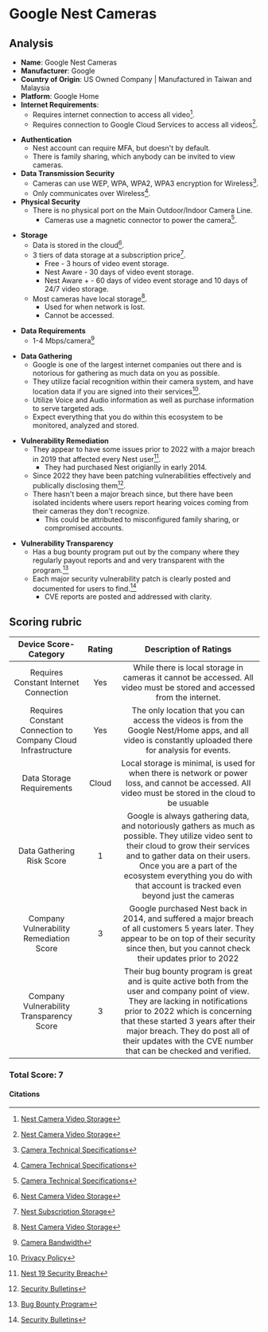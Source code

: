 # Google Nest Cameras
## Analysis
- **Name**: Google Nest Cameras
- **Manufacturer**: Google
- **Country of Origin**: US Owned Company | Manufactured in Taiwan and Malaysia
- **Platform**: Google Home
- **Internet Requirements**:
    - Requires internet connection to access all video[^1].
    - Requires connection to Google Cloud Services to access all videos[^1].  
[^1]: [Nest Camera Video Storage](https://support.google.com/googlenest/answer/9242083)
- **Authentication**
    - Nest account can require MFA, but doesn't by default.
    - There is family sharing, which anybody can be invited to view cameras.
- **Data Transmission Security**
    - Cameras can use WEP, WPA, WPA2, WPA3 encryption for Wireless[^2].
    - Only communicates over Wireless[^2].
- **Physical Security**
    - There is no physical port on the Main Outdoor/Indoor Camera Line.
      - Cameras use a magnetic connector to power the camera[^2].  
[^2]: [Camera Technical Specifications](https://support.google.com/googlenest/answer/9259110?hl=en#zippy=%2Cnest-cam-outdoor-or-indoor-battery)
- **Storage**
    - Data is stored in the cloud[^1].
    - 3 tiers of data storage at a subscription price[^3].
        - Free - 3 hours of video event storage.
        - Nest Aware - 30 days of video event storage.
        - Nest Aware + - 60 days of video event storage and 10 days of 24/7 video storage.
    - Most cameras have local storage[^1].
        - Used for when network is lost.
        - Cannot be accessed.
[^3]: [Nest Subscription Storage](https://support.google.com/googlenest/answer/9681538/#3-hour-ebr)
- **Data Requirements**
    - 1-4 Mbps/camera[^4]  
[^4]: [Camera Bandwidth](https://support.google.com/googlenest/answer/9245832#zippy=%2Cupload-bandwidth-used-by-cameras-and-doorbells%2Cnest-cam-battery-and-nest-cam-wired)
- **Data Gathering**
  - Google is one of the largest internet companies out there and is notorious for gathering as much data on you as possible.
  - They utilize facial recognition within their camera system, and have location data if you are signed into their services[^5].
  - Utilize Voice and Audio information as well as purchase information to serve targeted ads.
  - Expect everything that you do within this ecosystem to be monitored, analyzed and stored.  
[^5]: [Privacy Policy](https://policies.google.com/privacy?hl=en0)
- **Vulnerability Remediation**
  - They appear to have some issues prior to 2022 with a major breach in 2019 that affected every Nest user[^6].
    - They had purchased Nest origianlly in early 2014.
  - Since 2022 they have been patching vulnerabilities effectively and publically disclosing them[^7].
  - There hasn't been a major breach since, but there have been isolated incidents where users report hearing voices coming from their cameras they don't recognize.
    - This could be attributed to misconfigured family sharing, or compromised accounts.  
[^6]: [Nest 19 Security Breach](https://www.popularmechanics.com/technology/security/a26214078/google-nest-hack-warning/)
[^7]: [Security Bulletins](https://support.google.com/product-documentation/topic/12823571?hl=en&ref_topic=12974021&sjid=4997332173582231755-NC)
- **Vulnerability Transparency**
  - Has a bug bounty program put out by the company where they regularly payout reports and and very transparent with the program.[^8]
  - Each major security vulnerability patch is clearly posted and documented for users to find.[^7]
    - CVE reports are posted and addressed with clarity.
[^8]: [Bug Bounty Program](https://bughunters.google.com/about/rules/android-friends/6171833274204160/android-and-google-devices-security-reward-program-rules)

## Scoring rubric
| Device Score-Category |  Rating | Description of Ratings | 
| :---: | :---: | :---: | 
| Requires Constant Internet Connection | Yes | While there is local storage in cameras it cannot be accessed.  All video must be stored and accessed from the internet. |
| Requires Constant Connection to Company Cloud Infrastructure | Yes | The only location that you can access the videos is from the Google Nest/Home apps, and all video is constantly uploaded there for analysis for events. |
| Data Storage Requirements | Cloud | Local storage is minimal, is used for when there is network or power loss, and cannot be accessed.  All video must be stored in the cloud to be usuable |
| Data Gathering Risk Score | 1 | Google is always gathering data, and notoriously gathers as much as possible.  They utilize video sent to their cloud to grow their services and to gather data on their users.  Once you are a part of the ecosystem everything you do with that account is tracked even beyond just the cameras |
| Company Vulnerability Remediation Score | 3 | Google purchased Nest back in 2014, and suffered a major breach of all customers 5 years later.  They appear to be on top of their security since then, but you cannot check their updates prior to 2022 |
| Company Vulnerability Transparency Score | 3 | Their bug bounty program is great and is quite active both from the user and company point of view.  They are lacking in notifications prior to 2022 which is concerning that these started 3 years after their major breach.  They do post all of their updates with the CVE number that can be checked and verified. | 

### Total Score: 7

#### Citations
